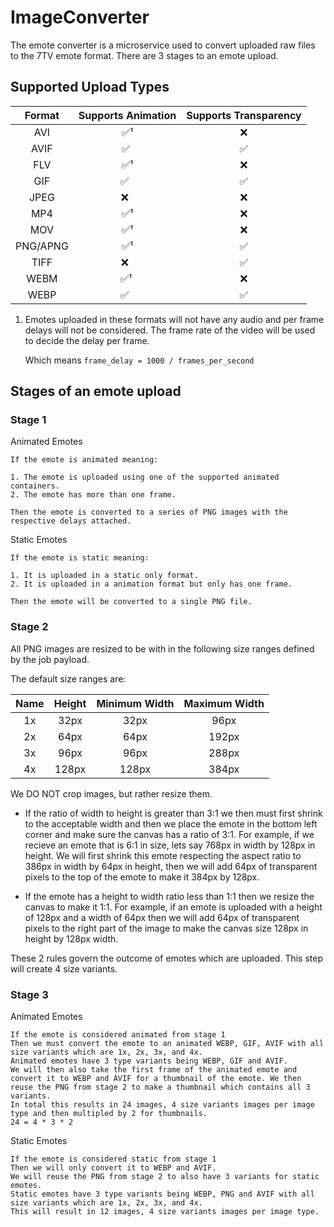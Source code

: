 # ImageConverter

The emote converter is a microservice used to convert uploaded raw files to the 7TV emote format.
There are 3 stages to an emote upload.

## Supported Upload Types

|  Format  | Supports Animation | Supports Transparency |
| :------: | :----------------: | :-------------------: |
|   AVI    |        ✅¹         |          ❌           |
|   AVIF   |        ✅ ​        |          ✅           |
|   FLV    |        ✅¹         |          ❌           |
|   GIF    |       ✅ ​ ​       |          ✅           |
|   JPEG   |       ❌ ​ ​       |          ❌           |
|   MP4    |        ✅¹         |          ❌           |
|   MOV    |     ​​​​ ✅¹ ​     |          ❌           |
| PNG/APNG |        ✅¹         |          ✅           |
|   TIFF   |       ❌ ​ ​       |          ✅           |
|   WEBM   |       ✅¹ ​        |          ❌           |
|   WEBP   |  ​​​​ ✅​​ ​ ​ ​   |          ✅           |

1. Emotes uploaded in these formats will not have any audio and per frame delays will not be considered. The frame rate of the video will be used to decide the delay per frame.

   Which means `frame_delay = 1000 / frames_per_second`

## Stages of an emote upload

### Stage 1

Animated Emotes

    If the emote is animated meaning:

    1. The emote is uploaded using one of the supported animated containers.
    2. The emote has more than one frame.

    Then the emote is converted to a series of PNG images with the respective delays attached.

Static Emotes

    If the emote is static meaning:

    1. It is uploaded in a static only format.
    2. It is uploaded in a animation format but only has one frame.

    Then the emote will be converted to a single PNG file.

### Stage 2

All PNG images are resized to be with in the following size ranges defined by the job payload.

The default size ranges are:

| Name | Height | Minimum Width | Maximum Width |
| :--: | :----: | :-----------: | :-----------: |
|  1x  |  32px  |     32px      |     96px      |
|  2x  |  64px  |     64px      |     192px     |
|  3x  |  96px  |     96px      |     288px     |
|  4x  | 128px  |     128px     |     384px     |

We DO NOT crop images, but rather resize them.

- If the ratio of width to height is greater than 3:1 we then must first shrink to the acceptable width and then we place the emote in the bottom left corner and make sure the canvas has a ratio of 3:1. For example, if we recieve an emote that is 6:1 in size, lets say 768px in width by 128px in height. We will first shrink this emote respecting the aspect ratio to 386px in width by 64px in height, then we will add 64px of transparent pixels to the top of the emote to make it 384px by 128px.

- If the emote has a height to width ratio less than 1:1 then we resize the canvas to make it 1:1. For example, if an emote is uploaded with a height of 128px and a width of 64px then we will add 64px of transparent pixels to the right part of the image to make the canvas size 128px in height by 128px width.

These 2 rules govern the outcome of emotes which are uploaded. This step will create 4 size variants.

### Stage 3

Animated Emotes

    If the emote is considered animated from stage 1
    Then we must convert the emote to an animated WEBP, GIF, AVIF with all size variants which are 1x, 2x, 3x, and 4x.
    Animated emotes have 3 type variants being WEBP, GIF and AVIF.
    We will then also take the first frame of the animated emote and convert it to WEBP and AVIF for a thumbnail of the emote. We then reuse the PNG from stage 2 to make a thumbnail which contains all 3 variants.
    In total this results in 24 images, 4 size variants images per image type and then multipled by 2 for thumbnails.
    24 = 4 * 3 * 2

Static Emotes

    If the emote is considered static from stage 1
    Then we will only convert it to WEBP and AVIF.
    We will reuse the PNG from stage 2 to also have 3 variants for static emotes.
    Static emotes have 3 type variants being WEBP, PNG and AVIF with all size variants which are 1x, 2x, 3x, and 4x.
    This will result in 12 images, 4 size variants images per image type.
